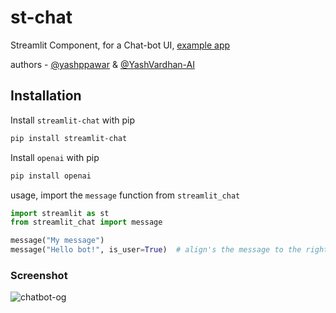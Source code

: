 # st-chat

Streamlit Component, for a Chat-bot UI, [example app](https://share.streamlit.io/ai-yash/st-chat/main/examples/chatbot.py)

authors - [@yashppawar](https://github.com/yashppawar) & [@YashVardhan-AI](https://github.com/yashvardhan-ai)

## Installation

Install `streamlit-chat` with pip
```bash
pip install streamlit-chat 
```
Install `openai` with pip
```bash
pip install openai
```

usage, import the `message` function from `streamlit_chat`
```py
import streamlit as st
from streamlit_chat import message

message("My message") 
message("Hello bot!", is_user=True)  # align's the message to the right
```
   
### Screenshot

![chatbot-og](https://user-images.githubusercontent.com/90775147/210397700-5ab9e00d-a61b-4bc9-a34a-b5bd4454b084.png)
